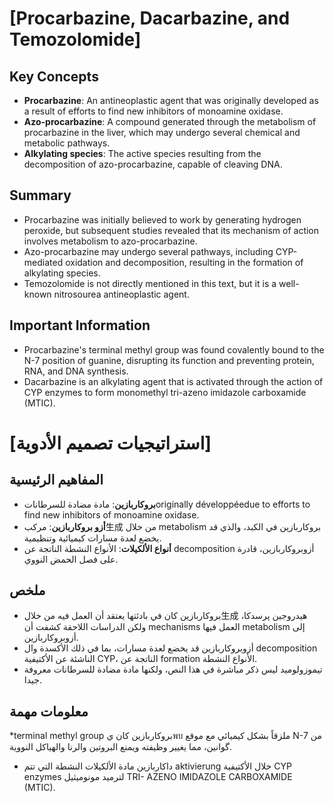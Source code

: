 # [Procarbazine, Dacarbazine, and Temozolomide]

## Key Concepts

* **Procarbazine**: An antineoplastic agent that was originally developed as a result of efforts to find new inhibitors of monoamine oxidase.
* **Azo-procarbazine**: A compound generated through the metabolism of procarbazine in the liver, which may undergo several chemical and metabolic pathways.
* **Alkylating species**: The active species resulting from the decomposition of azo-procarbazine, capable of cleaving DNA.

## Summary

* Procarbazine was initially believed to work by generating hydrogen peroxide, but subsequent studies revealed that its mechanism of action involves metabolism to azo-procarbazine.
* Azo-procarbazine may undergo several pathways, including CYP-mediated oxidation and decomposition, resulting in the formation of alkylating species.
* Temozolomide is not directly mentioned in this text, but it is a well-known nitrosourea antineoplastic agent.

## Important Information

* Procarbazine's terminal methyl group was found covalently bound to the N-7 position of guanine, disrupting its function and preventing protein, RNA, and DNA synthesis.
* Dacarbazine is an alkylating agent that is activated through the action of CYP enzymes to form monomethyl tri-azeno imidazole carboxamide (MTIC).

# [استراتيجيات تصميم الأدوية]
## المفاهيم الرئيسية
* **بروكاربازين**: مادة مضادة للسرطاناتoriginally développéedue to efforts to find new inhibitors of monoamine oxidase.
* **أزو بروكاربازين**: مركب生成 من خلال metabolism بروكاربازين في الكبد، والذي قد يخضع لعدة مسارات كيميائية وتنظيمية.
* **أنواع الألكيلات**: الأنواع النشطة الناتجة عن decomposition أزوبروكاربازين، قادرة على فصل الحمض النووي.

## ملخص
* بروكاربازين كان في بادئتها يعتقد أن العمل فيه من خلال生成 هيدروجين پرسدكا، ولكن الدراسات اللاحقة كشفت أن mechanisms العمل فيها metabolism إلى أزوبروكاربازين.
* أزوبروكاربازين قد يخضع لعدة مسارات، بما في ذلك الأكسدة وال decomposition الناشئة عن الأكتيفية CYP، الناتجة عن formation الأنواع النشطة.
* تيموزولوميد ليس ذكر مباشرة في هذا النص، ولكنها مادة مضادة للسرطانات معروفة جيدا.

## معلومات مهمة
*terminal methyl group بروكاربازين كان يพบ ملزقاً بشكل كيميائي مع موقع N-7 من گوانين، مما يغيير وظيفته ويمنع البروتين والرنا والهياكل النووية.
* داكاربازين مادة الألكيلات النشطة التي تتم aktivierung خلال الأكتيفية CYP enzymes لترميد مونوميثيل TRI- AZENO IMIDAZOLE CARBOXAMIDE (MTIC).